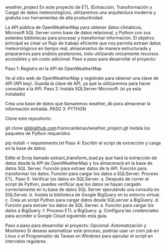 weather_project
En este proyecto de ETL (Extracción, Transformación y Carga) de datos meteorológicos, utilizaremos una arquitectura moderna y gratuita con herramientas de alta productividad.

La API pública de OpenWeatherMap para obtener datos climáticos, Microsoft SQL Server como base de datos relacional, y Python con sus potentes bibliotecas para procesar y transformar información. El objetivo principal es crear un flujo de trabajo eficiente que nos permita extraer datos meteorológicos en tiempo real, almacenarlos de manera estructurada y prepararnos para análisis posteriores, todo utilizando únicamente recursos accesibles y sin costo adicional. Paso a paso para desarrollar el proyecto:

Paso 1: Registro en la API de OpenWeatherMap

Ve al sitio web de OpenWeatherMap y regístrate para obtener una clave de API (API key).
Guarda la clave de API, ya que la utilizaremos para hacer consultas a la API.
Paso 2: Instala SQLServer Microsoft: (si ya esta instalado)

Crea una base de datos que llamaremos weather_db para almacenar la información extraída.
PASO 3: PYTHON

Clone este repositorio:

git clone git@github.com:franncardenas/weather_project.git
Instala los paquetes de Python requeridos:

pip install -r requirements.txt
Paso 4: Escribir el script de extracción y carga en la base de datos:

Edite el Scrip llamado extract_transform_load.py que hará la extracción de datos desde la API de OpenWeatherMap y los almacenará en la base de datos SQL Server.
Función para extraer datos de la API.
Función para transformar los datos.
Función para cargar los datos a SQLServer.
Proceso ETL.
Paso 5: Verificar los datos en SQLServer: a. Después de correr el script de Python, puedes verificar que los datos se hayan cargado correctamente en tu base de datos SQL Server ejecutando una consulta en SQLServer. b. Instala la biblioteca de Google BigQuery en tu entorno virtual. c. Crea un script Python para cargar datos desde SQLserver a BigQuery. d. Función para extraer los datos de SQL Server. e. Función para cargar los datos a BigQuery. f. Proceso ETL a BigQuery. g. Configura las credenciales para acceder a Google Cloud siguiendo esta guía.

Paso a paso para desarrollar el proyecto: Opcional: Automatización y Monitoreo Si deseas automatizar este proceso, podrías usar un cron job en Linux o el Programador de Tareas en Windows para ejecutar el script en intervalos regulares.